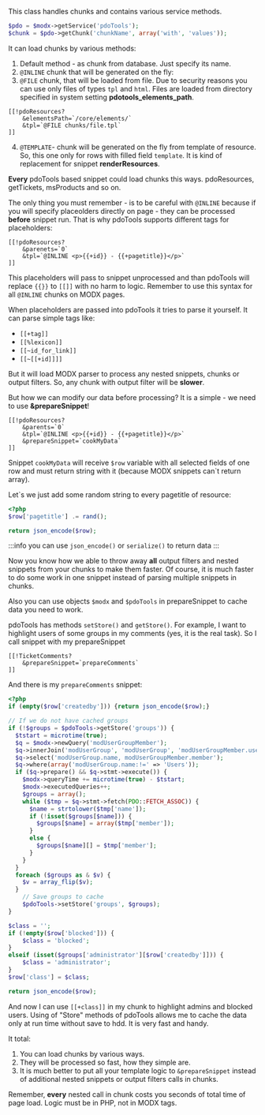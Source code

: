 This class handles chunks and contains various service methods.

```php
$pdo = $modx->getService('pdoTools');
$chunk = $pdo->getChunk('chunkName', array('with', 'values'));
```

It can load chunks by various methods:

1. Default method - as chunk from database. Just specify its name.
2. `@INLINE` chunk that will be generated on the fly:
3. `@FILE` chunk, that will be loaded from file. Due to security reasons you can use only files of types `tpl` and `html`. Files are loaded from directory specified in system setting **pdotools_elements_path**.

  ```modx
  [[!pdoResources?
      &elementsPath=`/core/elements/`
      &tpl=`@FILE chunks/file.tpl`
  ]]
  ```

4. `@TEMPLATE`- chunk will be generated on the fly from template of resource. So, this one only for rows with filled field `template`. It is kind of replacement for snippet **renderResources**.

**Every** pdoTools based snippet could load chunks this ways. pdoResources, getTickets, msProducts and so on.

The only thing you must remember - is to be careful with `@INLINE` because if you will specify placeolders directly on page - they can be processed **before** snippet run. That is why pdoTools supports different tags for placeholders:

```modx
[[!pdoResources?
    &parenets=`0`
    &tpl=`@INLINE <p>{{+id}} - {{+pagetitle}}</p>`
]]
```

This placeholders will pass to snippet unprocessed and than pdoTools will replace `{{}}` to `[[]]` with no harm to logic. Remember to use this syntax for all `@INLINE` chunks on MODX pages.

When placeholders are passed into pdoTools it tries to parse it yourself. It can parse simple tags like:

* `[[+tag]]`
* `[[%lexicon]]`
* `[[~id_for_link]]`
* `[[~[[+id]]]]`

But it will load MODX parser to process any nested snippets, chunks or output filters. So, any chunk with output filter will be **slower**.

But how we can modify our data before processing? It is a simple - we need to use **&prepareSnippet**!

```modx
[[!pdoResources?
    &parents=`0`
    &tpl=`@INLINE <p>{{+id}} - {{+pagetitle}}</p>`
    &prepareSnippet=`cookMyData`
]]
```

Snippet `cookMyData` will receive `$row` variable with all selected fields of one row and must return string with it (because MODX snippets can`t return array).

Let`s we just add some random string to every pagetitle of resource:

```php
<?php
$row['pagetitle'] .= rand();

return json_encode($row);
```

:::info
you can use `json_encode()` or `serialize()` to return data
:::

Now you know how we able to throw away **all** output filters and nested snippets from your chunks to make them faster.
Of course, it is much faster to do some work in one snippet instead of parsing multiple snippets in chunks.

Also you can use objects `$modx` and `$pdoTools` in prepareSnippet to cache data you need to work.

pdoTools has methods `setStore()` and `getStore()`. For example, I want to highlight users of some groups in my comments (yes, it is the real task). So I call snippet with my prepareSnippet

```modx
[[!TicketComments?
    &prepareSnippet=`prepareComments`
]]
```

And there is my `prepareComments` snippet:

```php
<?php
if (empty($row['createdby'])) {return json_encode($row);}

// If we do not have cached groups
if (!$groups = $pdoTools->getStore('groups')) {
  $tstart = microtime(true);
  $q = $modx->newQuery('modUserGroupMember');
  $q->innerJoin('modUserGroup', 'modUserGroup', 'modUserGroupMember.user_group = modUserGroup.id');
  $q->select('modUserGroup.name, modUserGroupMember.member');
  $q->where(array('modUserGroup.name:!=' => 'Users'));
  if ($q->prepare() && $q->stmt->execute()) {
    $modx->queryTime += microtime(true) - $tstart;
    $modx->executedQueries++;
    $groups = array();
    while ($tmp = $q->stmt->fetch(PDO::FETCH_ASSOC)) {
      $name = strtolower($tmp['name']);
      if (!isset($groups[$name])) {
        $groups[$name] = array($tmp['member']);
      }
      else {
        $groups[$name][] = $tmp['member'];
      }
    }
  }
  foreach ($groups as & $v) {
    $v = array_flip($v);
  }
	// Save groups to cache
	$pdoTools->setStore('groups', $groups);
}

$class = '';
if (!empty($row['blocked'])) {
	$class = 'blocked';
}
elseif (isset($groups['administrator'][$row['createdby']])) {
	$class = 'administrator';
}
$row['class'] = $class;

return json_encode($row);
```

And now I can use `[[+class]]` in my chunk to highlight admins and blocked users. Using of "Store" methods of pdoTools allows me to cache the data only at run time without save to hdd. It is very fast and handy.

It total:

1. You can load chunks by various ways.
2. They will be processed so fast, how they simple are.
3. It is much better to put all your template logic to `&prepareSnippet` instead of additional nested snippets or output filters calls in chunks.

Remember, **every** nested call in chunk costs you seconds of total time of page load. Logic must be in PHP, not in MODX tags.

